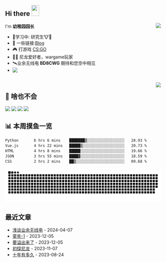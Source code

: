 ## Hi there <img src="https://media.giphy.com/media/hvRJCLFzcasrR4ia7z/giphy.gif" width="25px" height="35px">

<a href="#">
  <img align="right" src="https://github-readme-stats.vercel.app/api?username=yzyyz1387&show_icons=true">

</a>

I'm **幼稚园园长**

-  🔬学习中: 研究生🐮🐴
- 💬 一些链接:[Blog](https://yzyyz.top) 
- 🎮 打游戏 [CS:GO](https://store.steampowered.com/app/730/CounterStrike_Global_Offensive/)
- 👮‍♂️ 尼龙爱好者，wargame玩家 
- 🛰业余无线电 **BD8CWG** 期待和您空中相见
- <a href="https://baike.baidu.com/item/%E8%A5%BF%E5%8C%97%E5%86%9C%E6%9E%97%E7%A7%91%E6%8A%80%E5%A4%A7%E5%AD%A6" target="_blank"><img align="left" src="https://cdn.jsdelivr.net/gh/yzyyz1387/WangYeQianger/nwafu.png" height="75px">   
  
<br>
<a href="#" style="">
  <img align="right" src="https://github-readme-stats.vercel.app/api/top-langs/?username=yzyyz1387&hide=html">
</a>


## 🌟 **啥也不会**  
![](https://img.shields.io/badge/Windows10-0078d6?style=flat-square&logo=windows&logoColor=fff)
![](https://img.shields.io/badge/-Python-3e74a2?style=flat-square&logo=Python&logoColor=fff)
![](https://img.shields.io/badge/-PS-00c7f5?style=flat-square&logo=adobephotoshop&logoColor=fff)
![](https://img.shields.io/badge/-PR-d46bf7?style=flat-square&logo=adobepremierepro&logoColor=fff)
<!--
![](https://img.shields.io/badge/Windows10-0078d6?style=flat-square&logo=windows&logoColor=fff)
![](https://img.shields.io/badge/-Python-3e74a2?style=flat-square&logo=Python&logoColor=fff)
![](https://img.shields.io/badge/-HTML-e76029?style=flat-square&logo=html5&logoColor=fff)
![](https://img.shields.io/badge/-CSS-275ee4?style=flat-square&logo=css3&logoColor=fff)
![](https://img.shields.io/badge/-JavaScript-eeca03?style=flat-square&logo=javascript&logoColor=fff)
![](https://img.shields.io/badge/-PS-00c7f5?style=flat-square&logo=adobephotoshop&logoColor=fff)
![](https://img.shields.io/badge/-PR-d46bf7?style=flat-square&logo=adobepremierepro&logoColor=fff)
![](https://img.shields.io/badge/-LR-abd0e8?style=flat-square&logo=adobelightroomclassic&logoColor=fff)
![](https://img.shields.io/badge/-AU-00d8b0?style=flat-square&logo=adobeaudition&logoColor=fff)
-->  


## 📊 **本周摸鱼一览**
<!--START_SECTION:waka-->

```txt
Python       6 hrs 6 mins    ███████▒░░░░░░░░░░░░░░░░░   28.93 %
Vue.js       4 hrs 22 mins   █████▒░░░░░░░░░░░░░░░░░░░   20.73 %
HTML         4 hrs 8 mins    █████░░░░░░░░░░░░░░░░░░░░   19.66 %
JSON         3 hrs 55 mins   ████▓░░░░░░░░░░░░░░░░░░░░   18.59 %
CSS          2 hrs 2 mins    ██▒░░░░░░░░░░░░░░░░░░░░░░   09.68 %
```

<!--END_SECTION:waka-->  

<p align="center">
    <a href="https://github.com/yzyyz1387"><picture>
  <source
    media="(prefers-color-scheme: dark)"
    srcset="/dist/github-snake-dark.svg"
  />
  <source
    media="(prefers-color-scheme: light)"
    srcset="/dist/github-snake.svg"
  />
  <img
    alt="github contribution grid snake animation"
    src="/dist/github-snake-dark.svg"
  />
</picture></a>
</p>
 

## 最近文章
<!-- START_SECTION:blog -->
* <a href='https://yzyyz.top/archives/ham.html' target='_blank'>浅谈业余无线电</a> - 2024-04-07
* <a href='https://yzyyz.top/archives/childhood-1.html' target='_blank'>童年-1</a> - 2023-12-05
* <a href='https://yzyyz.top/archives/114514.html' target='_blank'>要溢出来了</a> - 2023-12-05
* <a href='https://yzyyz.top/archives/nylon.html' target='_blank'>初探尼龙</a> - 2023-11-07
* <a href='https://yzyyz.top/archives/10years.html' target='_blank'>十年有多久</a> - 2023-08-24
<!-- END_SECTION:blog -->

